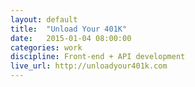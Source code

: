 ```yaml
---
layout: default
title:  "Unload Your 401K"
date:   2015-01-04 08:00:00
categories: work
discipline: Front-end + API development
live_url: http://unloadyour401k.com
---
```

